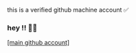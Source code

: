this is a verified github machine account ✅

### hey !! 🏳️‍⚧️

[\[main github account\]](https://github.com/xNasuni)
